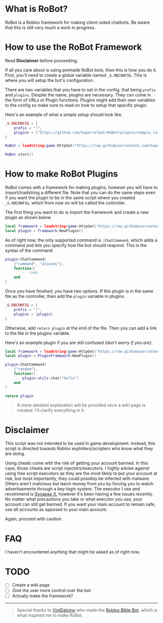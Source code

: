 # What is RoBot?
RoBot is a Roblox framework for making client-sided chatbots.
Be aware that this is still very much a work in progress.

# How to use the RoBot Framework
Read **Disclaimer** before proceeding.

If all you care about is using premade RoBot bots, then this is how you do it. First, you'll need to create a global variable named `_G.RBCONFIG`. This is where you will setup the bot's configuration. 

There are two variables that you have to set in the config, that being `prefix` and `plugins`. Despite the name, plugins are necessary. They can come in the form of URLs or Plugin functions. Plugins might add their own variables to the config so make sure to read on how to setup that specific plugin.

Here's an example of what a simple setup should look like.
```lua
_G.RBCONFIG = {
    prefix = "!",
    plugins = {"https://github.com/Supercolbat/RoBot/plugins/sample.lua"}
}

RoBot = loadstring(game:HttpGet("https://raw.githubusercontent.com/Supercolbat/RoBot/master/RoBot.lua"))()

RoBot.start()
```
# How to make RoBot Plugins
RoBot comes with a framework for making plugins, however you will have to import/loadstring a different file. Note that you can do the same steps even if you want the plugin to be in the same script where you created `_G.RBCONFIG`, which from now on will be called the controller.

The first thing you want to do is import the framework and create a new plugin as shown below.
```lua
local framework = loadstring(game:HttpGet("https://raw.githubusercontent.com/Supercolbat/RoBot/master/PluginFramework.lua"))()
local plugin = framework:NewPlugin()
```
As of right now, the only supported command is `:ChatCommand`, which adds a command and lets you specify how the bot should respond. This is the syntax of the command.
```lua
plugin:ChatCommand(
    {"command", "aliases"},
    function()
        -- code
    end
)
```
Once you have finished, you have two options. If this plugin is in the same file as the controller, then add the `plugin` variable in plugins.
```lua
_G.RBCONFIG = {
    prefix = "!",
    plugins = {plugin}
}
```
Otherwise, add `return plugin` at the end of the file. Then you can add a link to the file in the plugins variable.

Here's an example plugin if you are still confused *(don't worry if you are)*.
```lua
local framework = loadstring(game:HttpGet("https://raw.githubusercontent.com/Supercolbat/RoBot/master/plugin.lua"))
local plugin = PluginFramework:NewPlugin()

plugin:ChatCommand(
	{"random"},
	function()
		plugin:utils:chat("hello")
	end
)

return plugin
```

> A more detailed explanation will be provided once a wiki page is created. I'll clarify everything in it.

# Disclaimer
This script was not intended to be used in game development. Instead, this script is directed towards Roblox exploiters/scripters who know what they are doing.

Using cheats come with the risk of getting your account banned. In this case, those cheats are script injectors/executors. I highly advise against using free script executors as they are the most likely to put your account at risk, but most importantly, they could possibly be infected with malware. Others aren't malicious but leech money from you by forcing you to watch advertisements through a key-login system. The executor I use and recommend is [Synapse X](x.synapse.to), however it's been having a few issues recently. No matter what precautions you take or what executor you use, your account can still get banned. If you want your main account to remain safe, use alt accounts as opposed to your main account.

Again, proceed with caution.

# FAQ
I haven't encountered anything that might be asked as of right now.

# TODO
- [ ] Create a wiki page
- [ ] Give the user more control over the bot
- [ ] Actually make the framework?

---
> Special thanks to [ViniDalvino](https://github.com/ViniDalvino) who made the [Roblox Bible Bot](https://github.com/ViniDalvino/roblox-bible-bot/), which is what inspired me to make RoBot.